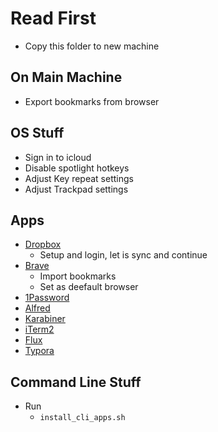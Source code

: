 # Read First
- Copy this folder to new machine

## On Main Machine
- Export bookmarks from browser

## OS Stuff
- Sign in to icloud
- Disable spotlight hotkeys
- Adjust Key repeat settings
- Adjust Trackpad settings

## Apps
- [Dropbox](https://www.dropbox.com/install#downloaded)
  - Setup and login, let is sync and continue
- [Brave](https://laptop-updates.brave.com/latest/osx)
  - Import bookmarks
  - Set as deefault browser
- [1Password](https://1password.com/downloads/mac/)
- [Alfred](https://www.alfredapp.com/)
- [Karabiner](https://karabiner-elements.pqrs.org/)
- [iTerm2](https://www.iterm2.com/)
- [Flux](https://justgetflux.com/)
- [Typora](https://typora.io/)

## Command Line Stuff
- Run 
  - `install_cli_apps.sh`
